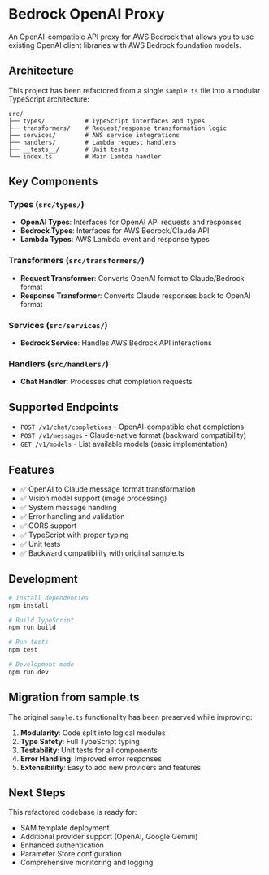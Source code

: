 # Bedrock OpenAI Proxy

An OpenAI-compatible API proxy for AWS Bedrock that allows you to use existing OpenAI client libraries with AWS Bedrock foundation models.

## Architecture

This project has been refactored from a single `sample.ts` file into a modular TypeScript architecture:

```
src/
├── types/           # TypeScript interfaces and types
├── transformers/    # Request/response transformation logic
├── services/        # AWS service integrations
├── handlers/        # Lambda request handlers
├── __tests__/       # Unit tests
└── index.ts         # Main Lambda handler
```

## Key Components

### Types (`src/types/`)
- **OpenAI Types**: Interfaces for OpenAI API requests and responses
- **Bedrock Types**: Interfaces for AWS Bedrock/Claude API
- **Lambda Types**: AWS Lambda event and response types

### Transformers (`src/transformers/`)
- **Request Transformer**: Converts OpenAI format to Claude/Bedrock format
- **Response Transformer**: Converts Claude responses back to OpenAI format

### Services (`src/services/`)
- **Bedrock Service**: Handles AWS Bedrock API interactions

### Handlers (`src/handlers/`)
- **Chat Handler**: Processes chat completion requests

## Supported Endpoints

- `POST /v1/chat/completions` - OpenAI-compatible chat completions
- `POST /v1/messages` - Claude-native format (backward compatibility)
- `GET /v1/models` - List available models (basic implementation)

## Features

- ✅ OpenAI to Claude message format transformation
- ✅ Vision model support (image processing)
- ✅ System message handling
- ✅ Error handling and validation
- ✅ CORS support
- ✅ TypeScript with proper typing
- ✅ Unit tests
- ✅ Backward compatibility with original sample.ts

## Development

```bash
# Install dependencies
npm install

# Build TypeScript
npm run build

# Run tests
npm test

# Development mode
npm run dev
```

## Migration from sample.ts

The original `sample.ts` functionality has been preserved while improving:

1. **Modularity**: Code split into logical modules
2. **Type Safety**: Full TypeScript typing
3. **Testability**: Unit tests for all components
4. **Error Handling**: Improved error responses
5. **Extensibility**: Easy to add new providers and features

## Next Steps

This refactored codebase is ready for:
- SAM template deployment
- Additional provider support (OpenAI, Google Gemini)
- Enhanced authentication
- Parameter Store configuration
- Comprehensive monitoring and logging